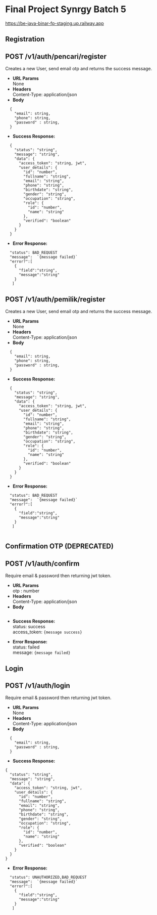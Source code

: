 # Final Project Synrgy Batch 5

https://be-java-binar-fp-staging.up.railway.app

## Registration

**POST /v1/auth/pencari/register**
----
  Creates a new User, send email otp and returns the success message.
* **URL Params**  
  None
* **Headers**  
  Content-Type: application/json  
* **Body**  
```
  {
    "email": string,
    "phone": string,
    "password" : string,
  }
```
* **Success Response:**  
````
  {
    "status": "string",
    "message": "string",
    "data": {
      "access_token": "string, jwt",
      "user_details": {
        "id": "number",
        "fullname": "string",
        "email": "string",
        "phone": "string",
        "birthdate": "string",
        "gender": "string",
        "occupation": "string",
        "role": {
          "id": "number",
          "name": "string"
        },
        "verified": "boolean"
      }
    }
  }
````

* **Error Response:**  
````
  "status": BAD_REQUEST  
  "message":  `{message failed}`
  "error?":[
    {
      "field":"string",
      "message":"string"
    }
   ]
````
  
**POST /v1/auth/pemilik/register**
----
  Creates a new User, send email otp and returns the success message.
* **URL Params**  
  None
* **Headers**  
  Content-Type: application/json  
* **Body**  
```
  {
    "email": string,
    "phone": string,
    "password" : string,
  }
```
* **Success Response:**  
````
  {
    "status": "string",
    "message": "string",
    "data": {
      "access_token": "string, jwt",
      "user_details": {
        "id": "number",
        "fullname": "string",
        "email": "string",
        "phone": "string",
        "birthdate": "string",
        "gender": "string",
        "occupation": "string",
        "role": {
          "id": "number",
          "name": "string"
        },
        "verified": "boolean"
      }
    }
  }
````
* **Error Response:**  
````
  "status": BAD_REQUEST  
  "message":  `{message failed}`
  "error?":[
    {
      "field":"string",
      "message":"string"
    }
   ]
  
````
  
## Confirmation OTP (DEPRECATED)

**POST /v1/auth/confirm**
----
  Require email & password then returning jwt token.
* **URL Params**  
  otp : number
* **Headers**  
  Content-Type: application/json  
* **Body**  
```

```
* **Success Response:**  
  status: success  
  access_token:  `{message success}`

* **Error Response:**  
  status: failed  
  message:  `{message failed}`  
  
## Login

**POST /v1/auth/login**
----
  Require email & password then returning jwt token.
* **URL Params**  
  None
* **Headers**  
  Content-Type: application/json  
* **Body**  
```
  {
    "email": string,
    "password" : string,
  }
```
* **Success Response:**  
````
{
  "status": "string",
  "message": "string",
  "data": {
    "access_token": "string, jwt",
    "user_details": {
      "id": "number",
      "fullname": "string",
      "email": "string",
      "phone": "string",
      "birthdate": "string",
      "gender": "string",
      "occupation": "string",
      "role": {
        "id": "number",
        "name": "string"
      },
      "verified": "boolean"
    }
  }
}
````
* **Error Response:** 
````
  "status": UNAUTHORIZED,BAD_REQUEST  
  "message":  `{message failed}`
  "error?":[
    {
      "field":"string",
      "message":"string"
    }
   ]
  
````

